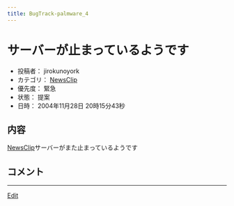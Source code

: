 ```yaml
---
title: BugTrack-palmware_4
---
```


# サーバーが止まっているようです

* 投稿者： jirokunoyork
* カテゴリ： [NewsClip](/NewsClip)
* 優先度： 緊急
* 状態： 提案
* 日時： 2004年11月28日 20時15分43秒



## 内容

[NewsClip](/NewsClip)サーバーがまた止まっているようです


## コメント

<!--  -->




----
[Edit](https://github.com/vitroid/vitroid.github.io/edit/master/MD/BugTrack-palmware_4.md)
